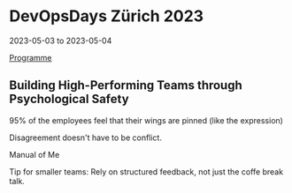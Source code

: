 # DevOpsDays Zürich 2023
2023-05-03 to 2023-05-04

[Programme](https://www.devopsdays.ch/program)

## Building High-Performing Teams through Psychological Safety
95% of the employees feel that their wings are pinned (like the expression)

Disagreement doesn't have to be conflict.

Manual of Me

Tip for smaller teams: Rely on structured feedback, not just the coffe break talk.
